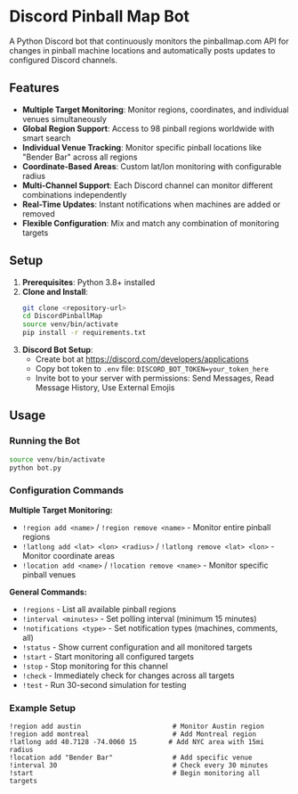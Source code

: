 # Discord Pinball Map Bot

A Python Discord bot that continuously monitors the pinballmap.com API for changes in pinball machine locations and automatically posts updates to configured Discord channels.

## Features
- **Multiple Target Monitoring**: Monitor regions, coordinates, and individual venues simultaneously
- **Global Region Support**: Access to 98 pinball regions worldwide with smart search
- **Individual Venue Tracking**: Monitor specific pinball locations like "Bender Bar" across all regions
- **Coordinate-Based Areas**: Custom lat/lon monitoring with configurable radius
- **Multi-Channel Support**: Each Discord channel can monitor different combinations independently
- **Real-Time Updates**: Instant notifications when machines are added or removed
- **Flexible Configuration**: Mix and match any combination of monitoring targets

## Setup
1. **Prerequisites**: Python 3.8+ installed
2. **Clone and Install**:
   ```bash
   git clone <repository-url>
   cd DiscordPinballMap
   source venv/bin/activate
   pip install -r requirements.txt
   ```
3. **Discord Bot Setup**:
   - Create bot at https://discord.com/developers/applications
   - Copy bot token to `.env` file: `DISCORD_BOT_TOKEN=your_token_here`
   - Invite bot to your server with permissions: Send Messages, Read Message History, Use External Emojis

## Usage

### Running the Bot
```bash
source venv/bin/activate
python bot.py
```

### Configuration Commands

**Multiple Target Monitoring:**
- `!region add <name>` / `!region remove <name>` - Monitor entire pinball regions
- `!latlong add <lat> <lon> <radius>` / `!latlong remove <lat> <lon>` - Monitor coordinate areas
- `!location add <name>` / `!location remove <name>` - Monitor specific pinball venues

**General Commands:**
- `!regions` - List all available pinball regions
- `!interval <minutes>` - Set polling interval (minimum 15 minutes)
- `!notifications <type>` - Set notification types (machines, comments, all)
- `!status` - Show current configuration and all monitored targets
- `!start` - Start monitoring all configured targets
- `!stop` - Stop monitoring for this channel
- `!check` - Immediately check for changes across all targets
- `!test` - Run 30-second simulation for testing

### Example Setup
```
!region add austin                       # Monitor Austin region
!region add montreal                     # Add Montreal region
!latlong add 40.7128 -74.0060 15        # Add NYC area with 15mi radius
!location add "Bender Bar"               # Add specific venue
!interval 30                             # Check every 30 minutes
!start                                   # Begin monitoring all targets
```
